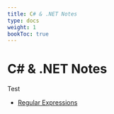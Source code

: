 ```yaml
---
title: C# & .NET Notes
type: docs
weight: 1
bookToc: true
---
```


# C# & .NET Notes

Test

* [Regular Expressions](/regular-expressions)